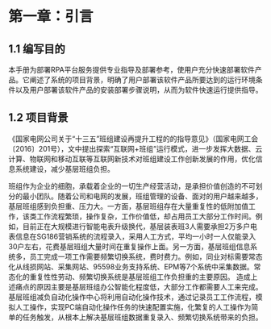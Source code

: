 # 第一章：引言

## 1.1 编写目的 

本手册为部署RPA平台服务提供专业指导及部署参考，使用户充分快速部署软件产品。它阐述了系统的项目背景，明确了用户部署该软件产品所要达到的运行环境条件以及用户部署该软件产品的安装部署步骤说明，从而为软件快速运行提供指导。

## 1.2 项目背景 

《国家电网公司关于“十三五”班组建设再提升工程的的指导意见》（国家电网工会〔2016〕201号），文中提出探索“互联网+班组”运行模式，进一步发挥大数据、云计算、物联网和移动互联等互联网新技术对班组建设工作创新发展的作用，优化信息系统建设，减少基层班组负担。

班组作为企业的细胞，承载着企业的一切生产经营活动，是承担价值创造的不可划分的最小团队。随着公司和电网的发展，班组管理的设备、面对的用户越来越多，基层班组感到负担重、压力大。一方面，基层班组存在大量重复性的低附加值工作，该类工作流程繁琐，操作复杂，工作价值低，却占用员工大部分工作时间。例如，目前正在大规模进行智能电表升级换代，基层装表班3人需要承担2万多户电表信息在SG186营销系统的流程录入，采用人工方式，平均一小时一人仅能录入30户左右，花费基层班组大量时间在重复操作上面。另一方面，基层班组信息系统多，员工完成一项工作需要频繁切换系统，费时费力。例如，同业对标需要常态化从线损网站、采集网站、95598业务支持系统、EPM等7个系统中采集数据。常态化的重复性性劳动、频繁切换系统是基层班组工作负担重的主要原因。
造成上述痛点的原因主要是基层班组办公智能化程度低，大部分工作都需要人工来完成。基层班组减负自动化操作中心将利用自动化操作技术，通过记录员工工作流程，模拟人工操作，实现PC端自动化操作任务的快速配置实施，化繁复的人工操作为简单的任务触发，从根本上解决基层班组数据重复录入、频繁切换系统带来的负担。